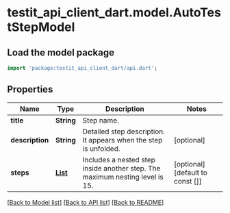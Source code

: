 # testit_api_client_dart.model.AutoTestStepModel

## Load the model package
```dart
import 'package:testit_api_client_dart/api.dart';
```

## Properties
Name | Type | Description | Notes
------------ | ------------- | ------------- | -------------
**title** | **String** | Step name. | 
**description** | **String** | Detailed step description. It appears when the step is unfolded. | [optional] 
**steps** | [**List<AutoTestStepModel>**](AutoTestStepModel.md) | Includes a nested step inside another step. The maximum nesting level is 15. | [optional] [default to const []]

[[Back to Model list]](../README.md#documentation-for-models) [[Back to API list]](../README.md#documentation-for-api-endpoints) [[Back to README]](../README.md)


